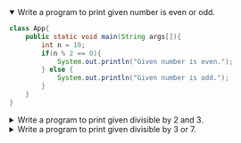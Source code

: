 <details open>
<summary>Write a program to print given number is even or odd.</summary>
<p>

```java
class App{  
    public static void main(String args[]){  
        int n = 10;
        if(n % 2 == 0){
            System.out.println("Given number is even."); 
        } else {
            System.out.println("Given number is odd."); 
        } 
    }  
}
```

</p>
</details> 

<details>
<summary>Write a program to print given divisible by 2 and 3.</summary>
<p>

```java
class App{  
    public static void main(String args[]){  
        int n = 6;
        if(n % 2 == 0 && n % 3 == 0){
            System.out.println("Given number is divisible by 2 and 3."); 
        } else {
            System.out.println("Given number is Not divisible by 2 and 3."); 
        } 
    }  
}  
```

</p>
</details> 


<details>
<summary>Write a program to print given divisible by 3 or 7.</summary>
<p>

```java
class App{  
    public static void main(String args[]){  
        int n = 14;
        if(n % 3 == 0 || n % 7 == 0){
            System.out.println("Given number is divisible by 3 or 7."); 
        } else {
            System.out.println("Given number is Not divisible by 3 or 7."); 
        } 
    }  
}  
```

</p>
</details> 
